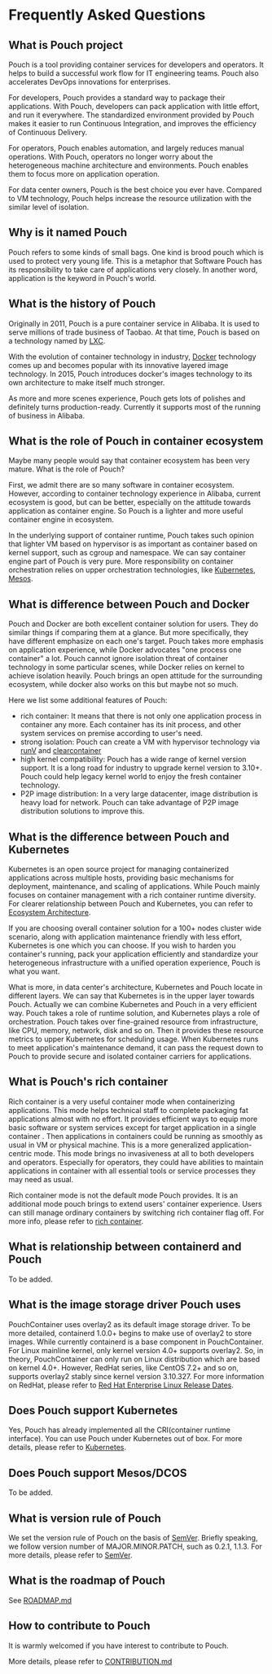 # Frequently Asked Questions

## What is Pouch project

Pouch is a tool providing container services for developers and operators. It helps to build a successful work flow for IT engineering teams. Pouch also accelerates DevOps innovations for enterprises.

For developers, Pouch provides a standard way to package their applications. With Pouch, developers can pack application with little effort, and run it everywhere. The standardized environment provided by Pouch makes it easier to run Continuous Integration, and improves the efficiency of Continuous Delivery.

For operators, Pouch enables automation, and largely reduces manual operations. With Pouch, operators no longer worry about the heterogeneous machine architecture and environments. Pouch enables them to focus more on application operation.

For data center owners, Pouch is the best choice you ever have. Compared to VM technology, Pouch helps increase the resource utilization with the similar level of isolation.

## Why is it named Pouch

Pouch refers to some kinds of small bags. One kind is brood pouch which is used to protect very young life. This is a metaphor that Software Pouch has its responsibility to take care of applications very closely. In another word, application is the keyword in Pouch's world.

## What is the history of Pouch

Originally in 2011, Pouch is a pure container service in Alibaba. It is used to serve millions of trade business of Taobao. At that time, Pouch is based on a technology named by [LXC](https://en.wikipedia.org/wiki/LXC).

With the evolution of container technology in industry, [Docker](https://www.docker.com/) technology comes up and becomes popular with its innovative layered image technology. In 2015, Pouch introduces docker's images technology to its own architecture to make itself much stronger.

As more and more scenes experience, Pouch gets lots of polishes and definitely turns production-ready. Currently it supports most of the running of business in Alibaba.

## What is the role of Pouch in container ecosystem

Maybe many people would say that container ecosystem has been very mature. What is the role of Pouch?

First, we admit there are so many software in container ecosystem. However, according to container technology experience in Alibaba, current ecosystem is good, but can be better, especially on the attitude towards application as container engine. So Pouch is a lighter and more useful container engine in ecosystem.

In the underlying support of container runtime, Pouch takes such opinion that lighter VM based on hypervisor is as important as container based on kernel support, such as cgroup and namespace. We can say container engine part of Pouch is very pure. More responsibility on container orchestration relies on upper orchestration technologies, like [Kubernetes](https://github.com/kubernetes/kubernetes), [Mesos](https://github.com/apache/mesos).

## What is difference between Pouch and Docker

Pouch and Docker are both excellent container solution for users. They do similar things if comparing them at a glance. But more specifically, they have different emphasize on each one's target. Pouch takes more emphasis on application experience, while Docker advocates "one process one container" a lot. Pouch cannot ignore isolation threat of container technology in some particular scenes, while Docker relies on kernel to achieve isolation heavily. Pouch brings an open attitude for the surrounding ecosystem, while docker also works on this but maybe not so much.

Here we list some additional features of Pouch:

* rich container: It means that there is not only one application process in container any more. Each container has its init process, and other system services on premise according to user's need.
* strong isolation: Pouch can create a VM with hypervisor technology via [runV](https://github.com/hyperhq/runv) and [clearcontainer](https://github.com/clearcontainers/runtime)
* high kernel compatibility: Pouch has a wide range of kernel version support. It is a long road for industry to upgrade kernel version to 3.10+. Pouch could help legacy kernel world to enjoy the fresh container technology.
* P2P image distribution: In a very large datacenter, image distribution is heavy load for network. Pouch can take advantage of P2P image distribution solutions to improve this.

## What is the difference between Pouch and Kubernetes

Kubernetes is an open source project for managing containerized applications across multiple hosts, providing basic mechanisms for deployment, maintenance, and scaling of applications. While Pouch mainly focuses on container management with a rich container runtime diversity. For clearer relationship between Pouch and Kubernetes, you can refer to [Ecosystem Architecture](docs/architecture.md#ecosystem-architecture).

If you are choosing overall container solution for a 100+ nodes cluster wide scenario, along with application maintenance friendly with less effort, Kubernetes is one which you can choose. If you wish to harden you container's running, pack your application efficiently and standardize your heterogeneous infrastructure with a unified operation experience, Pouch is what you want.

What is more, in data center's architecture, Kubernetes and Pouch locate in different layers. We can say that Kubernetes is in the upper layer towards Pouch. Actually we can combine Kubernetes and Pouch in a very efficient way. Pouch takes a role of runtime solution, and Kubernetes plays a role of orchestration. Pouch takes over fine-grained resource from infrastructure, like CPU, memory, network, disk and so on. Then it provides these resource metrics to upper Kubernetes for scheduling usage. When Kubernetes runs to meet application's maintenance demand, it can pass the request down to Pouch to provide secure and isolated container carriers for applications.

## What is Pouch's rich container

Rich container is a very useful container mode when containerizing applications. This mode helps technical staff to complete packaging fat applications almost with no effort. It provides efficient ways to equip more basic software or system services except for target application in a single container . Then applications in containers could be running as smoothly as usual in VM or physical machine. This is a more generalized application-centric mode. This mode brings no invasiveness at all to both developers and operators. Especially for operators, they could have abilities to maintain applications in container with all essential tools or service processes they may need as usual.

Rich container mode is not the default mode Pouch provides. It is an additional mode pouch brings to extend users' container experience. Users can still manage ordinary containers by switching rich container flag off. For more info, please refer to [rich container](./docs/features/pouch_with_rich_container.md).

## What is relationship between containerd and Pouch

To be added.

## What is the image storage driver Pouch uses

PouchContainer uses overlay2 as its default image storage driver. To be more detailed, containerd 1.0.0+ begins to make use of overlay2 to store images. While currently containerd is a base component in PouchContainer. For Linux mainline kernel, only kernel version 4.0+ supports overlay2. So, in theory, PouchContainer can only run on Linux distribution which are based on kernel 4.0+. However, RedHat series, like CentOS 7.2+ and so on, supports overlay2 stably since kernel version 3.10.327. For more information on RedHat, please refer to [Red Hat Enterprise Linux Release Dates](https://access.redhat.com/articles/3078#RHEL7).

## Does Pouch support Kubernetes

Yes, Pouch has already implemented all the CRI(container runtime interface). You can use Pouch under Kubernetes out of box. For more details, please refer to [Kubernetes](./docs/kubernetes).

## Does Pouch support Mesos/DCOS

To be added.

## What is version rule of Pouch

We set the version rule of Pouch on the basis of [SemVer](http://semver.org/). Briefly speaking, we follow version number of MAJOR.MINOR.PATCH, such as 0.2.1, 1.1.3. For more details, please refer to [SemVer](http://semver.org/).

## What is the roadmap of Pouch

See [ROADMAP.md](./ROADMAP.md)

## How to contribute to Pouch

It is warmly welcomed if you have interest to contribute to Pouch.

More details, please refer to [CONTRIBUTION.md](./CONTRIBUTING.md)
